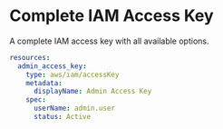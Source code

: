 # Complete IAM Access Key

A complete IAM access key with all available options.

```yaml
resources:
  admin_access_key:
    type: aws/iam/accessKey
    metadata:
      displayName: Admin Access Key
    spec:
      userName: admin.user
      status: Active
``` 